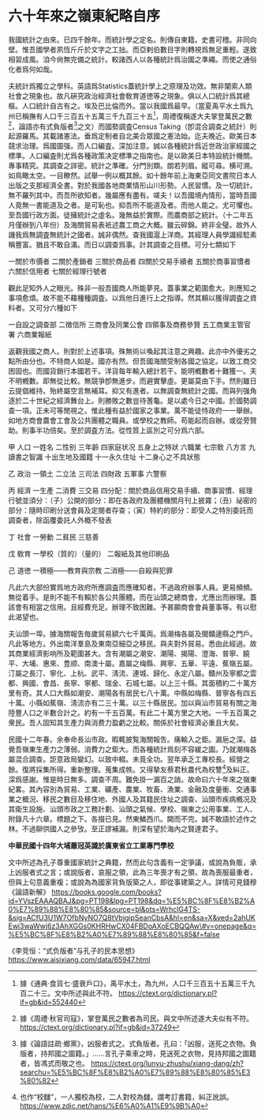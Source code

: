 # 六十年來之嶺東紀略自序

我國統計之由來。已四千餘年。而統計學之定名。則傳自東籍。史書可稽。非同向壁。惟吾國學者夙恆斤斤於文字之工拙。而亞剌伯數目字則轉視爲無足重輕。遂致相習成風。洎今尙無完備之統計。較諸西人以各種統計爲治國之準繩。而使之通俗化者爲何如哉。

夫統計爲獨立之學科。英語爲Statistics蓋統計學上之原理及功效。無非闡索人類社會之現象也。故凡硏究政治經濟社會敎育道徳等之現象。俱以人口統計爲其總樞。人口統計自古有之。埃及巴比倫而外。當以我國爲最早。（當夏禹平水土爲九州已稱撫有人口千三百五十五萬三千九百三十五[^1]，周禮復稱遂大夫掌登萬民之數[^2]，論語亦有式負版者[^3]之文）而國勢調査Census Taking（卽混合調查之統計）則起源羅馬。其載諸憲法。垂爲定制者自北美合眾國之憲法始。迄夫晚近。歐美日本競求治理。爲國圖强。而人口編査。深加注意。誠以各種統計爲近世政治家經國之標準。人口編査則尤爲各種政策决定標準之指南也。是以歐美日本特設統計機關。專事精究。其調查之詳密。統計之準確。分門別類。朗若列眉。縱可尋。横可溯。如鳥瞰太空。一目瞭然。試舉一例以概其餘。如十餘年前上海東亞同文書院日本人出版之支那經濟全書。對於我國各地商業情形山川形勢。人民習慣。及一切統計。無不羅列其中。而吾所欲知者。幾屬應有盡有。嗟夫！以吾國境內情形，當時吾國人竟無一書能道及之者。是可恥也。抑吾所不能道及者。而他人能之。尤可懼也。至吾國行政方面。徒擁統計之虛名。幾無益於實際。而農商部之統計。（十二年五月僅辦到八年份）及海關貿易表衹述農工商之大概。雖云碎錦。終非全璧。故外人譏我爲無調査無統計之國者。誠非偶然。查我國滬上洋商。其經理人員學識經騐素稱豐富。猶且不敢自滿。而日以調查爲事。計其調查之目標。可分七類如下

一關於市價者 二關於產銷者 三關於商品者 四關於交易手續者 五關於商事習慣者 六關於信用者 七關於經理行號者

觀此足知外人之眼光。殊非一般吾國商人所能夢見。蓋事業之範圍愈大。則應知之事項愈煩。故不能不藉種種調査。以爲他日進行上之指導。然其頼以獲得調査之資料者。又可分六種如下

一自設之調查部 二徴信所 三商會及同業公會 四領事及商務參贊 五工商業主管官署 六商業報紙

返觀我國之商人。則對於上述事項。殊無術以喚起其注意之興趣。此亦中外優劣之點所由分也。不特商人如是。國亦有然。但吾國海關受制各國之協定。以致工商交困固也。而國貨銷行本國若干。洋貨每年輸入總計若干。能明槪數者十難獲一。夫不明槪數。即無從比較。無競爭卽無進步。而避實擊虛。更屬莫由下手。然則雖日云提倡維持。殆終屬空言無補耳。抑又有進者。以無調查無統計之國。而與列强角逐於二十世紀之經濟舞台上。則勝敗之數豈待蓍龜。是以處今日之中國。於國勢調查一項。正未可等閒視之。惟此種有益於國家之事業。萬不能徒恃政府一一舉辦。如地方商會農會工會及公共團體之職員。或學校之教師。苟能起而自辦。或從旁贊助。則事半功倍矣。至於調査方法。從性質上區別之可分爲六部。

甲 人口 一姓名 二性别 三年齡 四家庭状况 五身上之特狀 六職業 七宗敎 八方言 九讀書之智識 十出生地及國籍 十一永久住址 十二身心之不具狀態

乙 政治 一領土 二立法 三司法 四財政 五軍事 六警察

丙 經濟 一生產 二消費 三交易 四分配：關於商品信用交易手續、商事習慣、經理行號並須分：（子）公開的部分：即在各政府及團體機關月刊上披霧；（丑）祕密的部分：隨時印刷分送會員及定閱者存查；（寅）特約的部分：即受人之特別委託而調查者，除函覆委託人外概不發表

丁 社會 一勞動 二貧民 三慈善

戊 敎育 一學校（質的）（量的） 二報紙及其他印刷品

己 道徳 一積極——教育與宗教 二消極——自殺與犯罪

凡此六大部份實爲地方政府所應調査而應確知者。不過政府辦事人員。更易頻頻。無從着手。是則不能不有賴於各公共團體。而在汕頭之總商會。尤應出而辦理。蓋該會有相當之信用。且經費充足。辦理不致困難。予甚願商會會員董事等。有以慰此渴望也。

夫汕頭一埠。據海關報吿毎歲貿易額六七千萬両。爲潮梅各屬及閩贛邊縣之門戶。凡此等地方。外出南洋羣島及東南亞細亞之移民。與夫對外貿易。悉由此經過。故其商業經濟影响所及範圍甚大。含有潮屬之潮安、潮陽、揭陽、澄海、普寧、饒平、大埔、惠來、豊顺、南澳十屬。嘉屬之梅縣、興寧、五華、平遠、蕉嶺五屬。汀屬之長汀、寧化、上杭、武平、淸流、連城、歸化、永定八屬。贛州及寧都之雲都、興國、會昌、長寧、寧都、瑞金、石城七屬。以上三十縣。其面積約二十萬方里有奇。其人口大縣如潮安、潮陽各有居民七八十萬。中縣如梅縣、普寧各有四五十萬。小縣如蕉嶺、淸流亦有二三十萬。以三十縣居民。加以與汕市貿易有關之海陸豐人口之半數合計之。約有一千五百萬。有此二十萬方里之大地。一千五百萬之衆民。吾人固知其生產力與消费力盈虧之比較。關係於社會經濟必重且大矣。

民國十二年春。余奉命長汕市政。暇輒披覧海關報吿。痛輸入之鉅。漏巵之深。益覺吾嶺東生產力之薄弱。消費力之鉅大。而各種統計爲刻不容緩之圖。乃就潮梅各屬混合調查。詎意政局變幻。以致中輟。未竟全功。翌年承乏工專校長。經營之餘。復將採集所得。重新整理。蒐集成帙。又得摯友蔡君秋農代為校讐[^4]及糾正。深爲感謝。惟是時日無多。調查不周。難免掛一漏百之誚。故命曰六十年來之嶺東紀畧。其內容別為貿易、工業、礦產、農業、牧畜、漁業、金融及度量衝、交通事業之概況、移民之數目及移住地、外國人及其籍民住址之調查、汕頭市疾病槪况及其衛生設施、汕頭市政之工務計劃、汕頭之氣候、學校、嶺東之公用事業、工人、附錄凡十六章。標題之下。各掇已見。然東鱗西爪。闕而不完。誠不敢語於述作之林。不過聊供國人之參攷。至正謬補漏。則深有望於海內之賢達君子。

**中華民國十四年大埔蕭冠英識於廣東省立工業專門學校**

[^1]: 據《通典·食貨七·盛衰戶口》，禹平水土，為九州，人口千三百五十五萬三千九百二十三。文中所述與此不符。
https://ctext.org/dictionary.pl?if=gb&id=552440

[^2]: 據《周禮·秋官司寇》，掌登萬民之數者為司民。與文中所述遂大夫似有不符。
https://ctext.org/dictionary.pl?if=gb&id=37249

[^3]: 據《論語註疏·鄉黨》，凶服者式之。式負版者。孔曰：「凶服，送死之衣物。負版者，持邦國之圖籍。」……言孔子乘車之時，見送死之衣物，見持邦國之圖籍者，皆馮式而敬之也。
https://ctext.org/lunyu-zhushu/xiang-dang/zh?searchu=%E5%BC%8F%E8%B2%A0%E7%89%88%E8%80%85%E3%80%82

文中所述為孔子尊重國家統計之典籍，然而此句含義有一定爭議，或說為負販，承上凶服者式之言；或說版者，哀服之領，此為三年喪才有之領，故為喪服最重者，但與上句意義重複；或說為為國家背負版築之人，即從事建築之人。詳情可見錢穆《論語新解》
https://books.google.com/books?id=YVszEAAAQBAJ&pg=PT198&lpg=PT198&dq=%E5%BC%8F%E8%B2%A0%E7%89%88%E8%80%85&source=bl&ots=WrhclG4TS-&sig=ACfU3U1W7OfbNyNO7Q8tVbjgipSeanCbsA&hl=en&sa=X&ved=2ahUKEwi3waWwj6z3AhXGGs0KHRHwCX04FBDoAXoECBQQAw\#v=onepage&q=%E5%BC%8F%E8%B2%A0%E7%89%88%E8%80%85&f=false

《李竞恒：“式负版者”与孔子的民本思想》
https://www.aisixiang.com/data/65947.html

[^4]: 也作“校讎”，一人獨校為校，二人對校為讎。謂考訂書籍，糾正訛誤。
https://www.zdic.net/hans/%E6%A0%A1%E9%9B%A0
